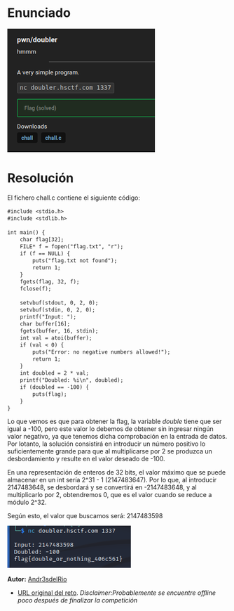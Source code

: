 # Enunciado
![Imagen01](01.png)

# Resolución

El fichero chall.c contiene el siguiente código:

~~~
#include <stdio.h>
#include <stdlib.h>

int main() {
	char flag[32];
	FILE* f = fopen("flag.txt", "r");
	if (f == NULL) {
		puts("flag.txt not found");
		return 1;
	}
	fgets(flag, 32, f);
	fclose(f);

	setvbuf(stdout, 0, 2, 0);
	setvbuf(stdin, 0, 2, 0);
	printf("Input: ");
	char buffer[16];
	fgets(buffer, 16, stdin);
	int val = atoi(buffer);
	if (val < 0) {
		puts("Error: no negative numbers allowed!");
		return 1;
	}
	int doubled = 2 * val;
	printf("Doubled: %i\n", doubled);
	if (doubled == -100) {
		puts(flag);
	}
}
~~~

Lo que vemos es que para obtener la flag, la variable *double* tiene que ser igual a -100, pero este valor lo debemos de obtener sin ingresar ningún valor negativo, ya que tenemos dicha comprobación en la entrada de datos. Por lotanto, la solución consistirá en introducir un número positivo lo suficientemente grande para que al multiplicarse por 2 se produzca un desbordamiento y resulte en el valor deseado de -100.

En una representación de enteros de 32 bits, el valor máximo que se puede almacenar en un int sería 2^31 - 1 (2147483647). Por lo que, al introducir 2147483648, se desbordará y se convertirá en -2147483648, y al multiplicarlo por 2, obtendremos 0, que es el valor cuando se reduce a módulo 2^32.

Según esto, el valor que buscamos será: 2147483598


![](02.png)


 
**Autor:** [Andr3sdelRio](https://twitter.com/Andr3sdelRio) 

- [URL original del reto](https://ctf.hsctf.com/challs). *Disclaimer:Probablemente se encuentre offline poco después de finalizar la competición* 
 
